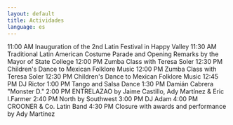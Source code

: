 ```yaml
---
layout: default
title: Actividades
language: es
---
```


11:00 AM    Inauguration of the 2nd Latin Festival in Happy Valley
11:30 AM    Traditional Latin American Costume Parade and Opening Remarks by the Mayor of State College
12:00 PM    Zumba Class with Teresa Soler
12:30 PM    Children's Dance to Mexican Folklore Music
12:00 PM    Zumba Class with Teresa Soler
12:30 PM    Children's Dance to Mexican Folklore Music
12:45 PM    DJ Rictor
1:00 PM     Tango and Salsa Dance
1:30 PM     Damián Cabrera "Monster D."
2:00 PM     ENTRELAZAO by Jaime Castillo, Ady Martínez & Eric I.Farmer
2:40 PM     North by Southwest
3:00 PM     DJ Adam
4:00 PM     CROONER & Co. Latin Band
4:30 PM     Closure with awards and performance by Ady Martínez
